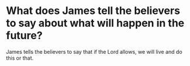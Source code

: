 # What does James tell the believers to say about what will happen in the future?

James tells the believers to say that if the Lord allows, we will live and do this or that.
